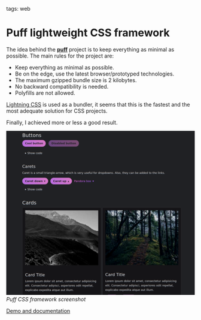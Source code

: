 <!-- Description: Full-featured CSS micro framework (~2kb gzip) that is maintained. Extremely light CSS framework for rapid user interface prototyping. -->

tags: web

# Puff lightweight CSS framework

The idea behind the [**puff**](/puff/) project is to keep everything as minimal
as possible. The main rules for the project are:

- Keep everything as minimal as possible.
- Be on the edge, use the latest browser/prototyped technologies.
- The maximum gzipped bundle size is 2 kilobytes.
- No backward compatibility is needed.
- Polyfills are not allowed.

[Lightning CSS](https://lightningcss.dev/) is used as a bundler, it seems that
this is the fastest and the most adequate solution for CSS projects.

Finally, I achieved more or less a good result.

![Puff CSS framework screenshot](/assets/img/web/puff-demo.png)
*Puff CSS framework screenshot*

[Demo and documentation](/puff/)
